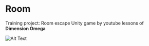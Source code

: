 # Room
Training project: Room escape Unity game by youtube lessons of **Dimension Omega** 

![Alt Text](https://github.com/wladweb/room/blob/master/Assets/Sprites/room1.png)

